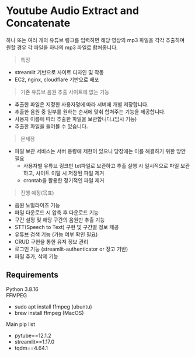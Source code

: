 # Youtube Audio Extract and Concatenate
하나 또는 여러 개의 유튜브 링크를 입력하면 해당 영상의 mp3 파일을 각각 추출하며 원할 경우 각 파일을 하나의 mp3 파일로 합쳐줍니다.  
> 특징
- streamlit 기반으로 사이트 디자인 및 작동
- EC2, nginx, cloudflare 기반으로 배포
> 기존 유튜브 음원 추출 사이트에 없는 기능
- 추출한 파일은 지정한 사용자명에 따라 서버에 개별 저장합니다.
- 추출한 음원 중 일부를 원하는 순서에 맞춰 합쳐주는 기능을 제공합니다.
- 사용자 이름에 따라 추출한 파일을 보관합니다.(임시 기능)
- 추출한 파일을 들어볼 수 있습니다.

> 문제점
- 파일 보관 서비스는 서버 용량에 제한이 있으니 당장에는 이를 해결하기 위한 방안 필요
    - 사용자별 유튜브 링크만 txt파일로 보관하고 추출 실행 시 일시적으로 파일 보관하고, 사이트 이탈 시 저장된 파일 제거
    - crontab을 활용한 정기적인 파일 제거

> 진행 예정(목표)
- 음원 노멀라이즈 기능
- 파일 다운로드 시 압축 후 다운로드 기능
- 구간 설정 및 해당 구간의 음원만 추출 기능
- STT(Speech to Text) 구현 및 구간별 정보 제공
- 유튜브 검색 기능 (가능 여부 확인 필요)
- CRUD 구현을 통한 유저 정보 관리
- 로그인 기능 (streamlit-authenticator or 장고 기반)
- 파일 추가, 삭제 기능
## Requirements
Python 3.8.16  
FFMPEG
- sudo apt install ffmpeg (ubuntu)
- brew install ffmpeg (MacOS)

Main pip list
- pytube==12.1.2
- streamlit==1.17.0
- tqdm==4.64.1


